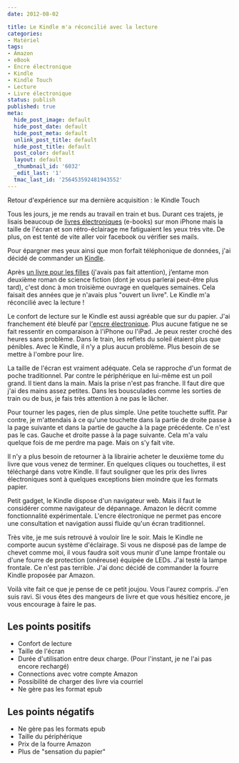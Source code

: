 ```yaml
---
date: 2012-08-02

title: Le Kindle m'a réconcilié avec la lecture
categories:
- Matériel
tags:
- Amazon
- eBook
- Encre électronique
- Kindle
- Kindle Touch
- Lecture
- Livre électronique
status: publish
published: true
meta:
  hide_post_image: default
  hide_post_date: default
  hide_post_meta: default
  unlink_post_title: default
  hide_post_title: default
  post_color: default
  layout: default
  _thumbnail_id: '6032'
  _edit_last: '1'
  tmac_last_id: '256453592481943552'
---
```

Retour d'expérience sur ma dernière acquisition : le Kindle Touch

<!--more-->

Tous les jours, je me rends au travail en train et bus. Durant ces trajets, je lisais beaucoup de <a title="Définition du livre électronique sur wikipédia" href="https://fr.wikipedia.org/wiki/Livre_num%C3%A9rique">livres électroniques</a> (e-books) sur mon iPhone mais la taille de l'écran et son rétro-éclairage me fatiguaient les yeux très vite. De plus, on est tenté de vite aller voir facebook ou vérifier ses mails.

Pour épargner mes yeux ainsi que mon forfait téléphonique de données, j'ai décidé de commander un <a title="Le Kindle sur Amazon" href="https://www.amazon.fr/Kindle-liseuse-int%C3%A9gr%C3%A9-affichage-%C3%A9lectronique/dp/B0051QVF7A">Kindle</a>.

Après <a title="Le livre 'Demain j'arrête' sur Amazon" href="https://www.amazon.fr/Demain-jarr%C3%AAte-Gilles-Legardinier/dp/2265094307">un livre pour les filles</a> (j'avais pas fait attention), j’entame mon deuxième roman de science fiction (dont je vous parlerai peut-être plus tard), c'est donc à mon troisième ouvrage en quelques semaines. Cela faisait des années que je n'avais plus "ouvert un livre". Le Kindle m'a réconcilié avec la lecture !

Le confort de lecture sur le Kindle est aussi agréable que sur du papier. J'ai franchement été bleufé par l<a title="L'encre électronique sur wikipédia" href="https://fr.wikipedia.org/wiki/Encre_%C3%A9lectronique">'encre électronique</a>. Plus aucune fatigue ne se fait ressentir en comparaison à l'iPhone ou l'iPad. Je peux rester croché des heures sans problème.
Dans le train, les reflets du soleil étaient plus que pénibles. Avec le Kindle, il n'y a plus aucun problème. Plus besoin de se mettre à l'ombre pour lire.

La taille de l'écran est vraiment adéquate. Cela se rapproche d'un format de poche traditionnel. Par contre le périphérique en lui-même est un poil grand. Il tient dans la main. Mais la prise n'est pas franche. Il faut dire que j'ai des mains assez petites. Dans les bousculades comme les sorties de train ou de bus, je fais très attention à ne pas le lâcher.

Pour tourner les pages, rien de plus simple. Une petite touchette suffit. Par contre, je m'attendais à ce qu'une touchette dans la partie de droite passe à la page suivante et dans la partie de gauche à la page précédente. Ce n'est pas le cas. Gauche et droite passe à la page suivante. Cela m'a valu quelque fois de me perdre ma page. Mais on s'y fait vite.

Il n'y a plus besoin de retourner à la librairie acheter le deuxième tome du livre que vous venez de terminer. En quelques cliques ou touchettes, il est téléchargé dans votre Kindle. Il faut souligner que les prix des livres électroniques sont à quelques exceptions bien moindre que les formats papier.

Petit gadget, le Kindle dispose d'un navigateur web. Mais il faut le considérer comme navigateur de dépannage. Amazon le décrit comme fonctionnalité expérimentale. L'encre électronique ne permet pas encore une consultation et navigation aussi fluide qu'un écran traditionnel.

Très vite, je me suis retrouvé à vouloir lire le soir. Mais le Kindle ne comporte aucun système d'éclairage. Si vous ne disposé pas de lampe de chevet comme moi, il vous faudra soit vous munir d'une lampe frontale ou d'une fourre de protection (onéreuse) équipée de LEDs.
J'ai testé la lampe frontale. Ce n'est pas terrible. J'ai donc décidé de commander la fourre Kindle proposée par Amazon.

Voilà vite fait ce que je pense de ce petit joujou.
Vous l'aurez compris. J'en suis ravi. Si vous êtes des mangeurs de livre et que vous hésitiez encore, je vous encourage à faire le pas.
<h2>Les points positifs</h2>
<ul>
	<li>Confort de lecture</li>
	<li>Taille de l'écran</li>
	<li>Durée d'utilisation entre deux charge. (Pour l'instant, je ne l'ai pas encore rechargé)</li>
	<li>Connections avec votre compte Amazon</li>
	<li>Possibilité de charger des livre via courriel</li>
	<li>Ne gère pas les format epub</li>
</ul>
<h2>Les points négatifs</h2>
<ul>
	<li>Ne gère pas les formats epub</li>
	<li>Taille du périphérique</li>
	<li>Prix de la fourre Amazon</li>
	<li>Plus de "sensation du papier"</li>
</ul>
&nbsp;
